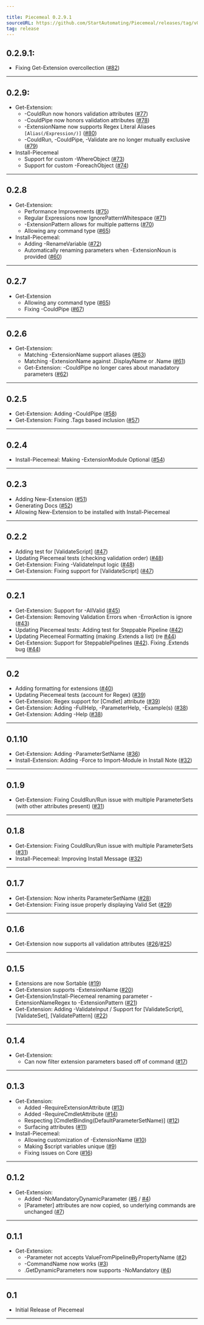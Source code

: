 ```yaml
---

title: Piecemeal 0.2.9.1
sourceURL: https://github.com/StartAutomating/Piecemeal/releases/tag/v0.2.9.1
tag: release
---
```

## 0.2.9.1:
* Fixing Get-Extension overcollection ([#82](https://github.com/StartAutomating/Piecemeal/issues/82))
---

## 0.2.9:
* Get-Extension:
   * -CouldRun now honors validation attributes ([#77](https://github.com/StartAutomating/Piecemeal/issues/77))
   * -CouldPipe now honors validation attributes ([#78](https://github.com/StartAutomating/Piecemeal/issues/78))
   * -ExtensionName now supports Regex Literal Aliases ```[Alias(/Expression/)]``` ([#80](https://github.com/StartAutomating/Piecemeal/issues/80))
   * -CouldRun, -CouldPipe, -Validate are no longer mutually exclusive ([#79](https://github.com/StartAutomating/Piecemeal/issues/79))
* Install-Piecemeal
   * Support for custom -WhereObject ([#73](https://github.com/StartAutomating/Piecemeal/issues/73))            
   * Support for custom -ForeachObject ([#74](https://github.com/StartAutomating/Piecemeal/issues/74))
---

## 0.2.8
* Get-Extension:  
  * Performance Improvements ([#75](https://github.com/StartAutomating/Piecemeal/issues/75))
  * Regular Expressions now IgnorePatternWhitespace ([#71](https://github.com/StartAutomating/Piecemeal/issues/71))
  * -ExtensionPattern allows for multiple patterns ([#70](https://github.com/StartAutomating/Piecemeal/issues/70))
  * Allowing any command type ([#65](https://github.com/StartAutomating/Piecemeal/issues/65))
* Install-Piecemeal:
  * Adding -RenameVariable ([#72](https://github.com/StartAutomating/Piecemeal/issues/72))
  * Automatically renaming parameters when -ExtensionNoun is provided ([#60](https://github.com/StartAutomating/Piecemeal/issues/60)) 
---
## 0.2.7
* Get-Extension
  * Allowing any command type ([#65](https://github.com/StartAutomating/Piecemeal/issues/65))
  * Fixing -CouldPipe ([#67](https://github.com/StartAutomating/Piecemeal/issues/67))
---
## 0.2.6
* Get-Extension:
  * Matching -ExtensionName support aliases ([#63](https://github.com/StartAutomating/Piecemeal/issues/63))
  * Matching -ExtensionName against .DisplayName or .Name ([#61](https://github.com/StartAutomating/Piecemeal/issues/61))
  * Get-Extension:  -CouldPipe no longer cares about manadatory parameters ([#62](https://github.com/StartAutomating/Piecemeal/issues/62))
---
## 0.2.5
* Get-Extension:  Adding -CouldPipe ([#58](https://github.com/StartAutomating/Piecemeal/issues/58))
* Get-Extension:  Fixing .Tags based inclusion ([#57](https://github.com/StartAutomating/Piecemeal/issues/57))
---
## 0.2.4
* Install-Piecemeal:  Making -ExtensionModule Optional ([#54](https://github.com/StartAutomating/Piecemeal/issues/54))
---
## 0.2.3
* Adding New-Extension ([#51](https://github.com/StartAutomating/Piecemeal/issues/51))
* Generating Docs ([#52](https://github.com/StartAutomating/Piecemeal/issues/52))
* Allowing New-Extension to be installed with Install-Piecemeal
---

## 0.2.2
* Adding test for [ValidateScript] ([#47](https://github.com/StartAutomating/Piecemeal/issues/47))
* Updating Piecemeal tests (checking validation order) ([#48](https://github.com/StartAutomating/Piecemeal/issues/48))
* Get-Extension:  Fixing -ValidateInput logic ([#48](https://github.com/StartAutomating/Piecemeal/issues/48))
* Get-Extension:  Fixing support for [ValidateScript] ([#47](https://github.com/StartAutomating/Piecemeal/issues/47))
---

## 0.2.1
* Get-Extension:  Support for -AllValid ([#45](https://github.com/StartAutomating/Piecemeal/issues/45))
* Get-Extension:  Removing Validation Errors when -ErrorAction is ignore ([#43](https://github.com/StartAutomating/Piecemeal/issues/43))
* Updating Piecemeal tests: Adding test for Steppable Pipeline ([#42](https://github.com/StartAutomating/Piecemeal/issues/42))
* Updating Piecemeal Formatting (making .Extends a list) (re [#44](https://github.com/StartAutomating/Piecemeal/issues/44))
* Get-Extension:  Support for SteppablePipelines ([#42](https://github.com/StartAutomating/Piecemeal/issues/42)).  Fixing .Extends bug ([#44](https://github.com/StartAutomating/Piecemeal/issues/44))
---
## 0.2
* Adding formatting for extensions ([#40](https://github.com/StartAutomating/Piecemeal/issues/40))
* Updating Piecemeal tests (account for Regex) ([#39](https://github.com/StartAutomating/Piecemeal/issues/39))
* Get-Extension:  Regex support for [Cmdlet] attribute ([#39](https://github.com/StartAutomating/Piecemeal/issues/39))
* Get-Extension:  Adding -FullHelp, -ParameterHelp, -Example(s) ([#38](https://github.com/StartAutomating/Piecemeal/issues/38))
* Get-Extension:  Adding -Help ([#38](https://github.com/StartAutomating/Piecemeal/issues/38))
---

## 0.1.10
* Get-Extension:  Adding -ParameterSetName ([#36](https://github.com/StartAutomating/Piecemeal/issues/36))
* Install-Extension:  Adding -Force to Import-Module in Install Note ([#32](https://github.com/StartAutomating/Piecemeal/issues/32))
---

## 0.1.9
* Get-Extension: Fixing CouldRun/Run issue with multiple ParameterSets (with other attributes present) ([#31](https://github.com/StartAutomating/Piecemeal/issues/31))
---

## 0.1.8
* Get-Extension: Fixing CouldRun/Run issue with multiple ParameterSets ([#31](https://github.com/StartAutomating/Piecemeal/issues/31))
* Install-Piecemeal: Improving Install Message ([#32](https://github.com/StartAutomating/Piecemeal/issues/32))
---
## 0.1.7
* Get-Extension: Now inherits ParameterSetName ([#28](https://github.com/StartAutomating/Piecemeal/issues/28))
* Get-Extension: Fixing issue properly displaying Valid Set ([#29](https://github.com/StartAutomating/Piecemeal/issues/29))
---
## 0.1.6
* Get-Extension now supports all validation attributes ([#26](https://github.com/StartAutomating/Piecemeal/issues/26)/[#25](https://github.com/StartAutomating/Piecemeal/issues/25))
---
## 0.1.5
* Extensions are now Sortable ([#19](https://github.com/StartAutomating/Piecemeal/issues/19))
* Get-Extension supports -ExtensionName ([#20](https://github.com/StartAutomating/Piecemeal/issues/20))
* Get-Extension/Install-Piecemeal renaming parameter -ExtensionNameRegex to -ExtensionPattern ([#21](https://github.com/StartAutomating/Piecemeal/issues/21))
* Get-Extension:  Adding -ValidateInput / Support for [ValidateScript], [ValidateSet], [ValidatePattern] ([#22](https://github.com/StartAutomating/Piecemeal/issues/22))
---
## 0.1.4
* Get-Extension:
  * Can now filter extension parameters based off of command ([#17](https://github.com/StartAutomating/Piecemeal/issues/17))
---

## 0.1.3
* Get-Extension:
  * Added -RequireExtensionAttribute ([#13](https://github.com/StartAutomating/Piecemeal/issues/13))
  * Added -RequireCmdletAttribute ([#14](https://github.com/StartAutomating/Piecemeal/issues/14))
  * Respecting [CmdletBinding(DefaultParameterSetName)] ([#12](https://github.com/StartAutomating/Piecemeal/issues/12))
  * Surfacing attributes ([#11](https://github.com/StartAutomating/Piecemeal/issues/11))
* Install-Piecemeal:
  * Allowing customization of -ExtensionName ([#10](https://github.com/StartAutomating/Piecemeal/issues/10))
  * Making $script variables unique ([#9](https://github.com/StartAutomating/Piecemeal/issues/9))
  * Fixing issues on Core ([#16](https://github.com/StartAutomating/Piecemeal/issues/16))
---
## 0.1.2
* Get-Extension:
  * Added -NoMandatoryDynamicParameter ([#6](https://github.com/StartAutomating/Piecemeal/issues/6) / [#4](https://github.com/StartAutomating/Piecemeal/issues/4))
  * [Parameter] attributes are now copied, so underlying commands are unchanged ([#7](https://github.com/StartAutomating/Piecemeal/issues/7))
---
## 0.1.1
* Get-Extension:
  * -Parameter not accepts ValueFromPipelineByPropertyName ([#2](https://github.com/StartAutomating/Piecemeal/issues/2))
  * -CommandName now works ([#3](https://github.com/StartAutomating/Piecemeal/issues/3))
  * .GetDynamicParameters now supports -NoMandatory ([#4](https://github.com/StartAutomating/Piecemeal/issues/4))
---
## 0.1
* Initial Release of Piecemeal
---
